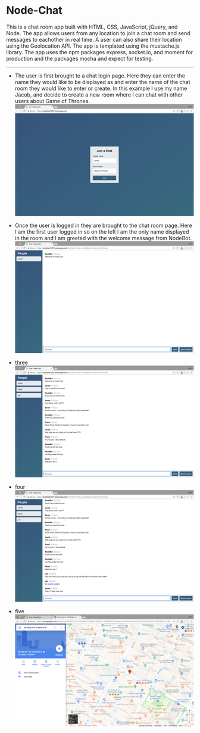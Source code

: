 # Node-Chat
This is a chat room app built with HTML, CSS, JavaScript, jQuery, and Node. The app allows users from any location to join a chat room and send messages to eachother in real time. A user can also share their location using the Geolocation API. The app is templated using the mustache.js library. The app uses the npm packages express, socket.io, and moment for production and the packages mocha and expect for testing.

---
 - The user is first brought to a chat login page. Here they can enter the name they would like to be displayed as and enter the name of the chat room they would like to enter or create. In this example I use my name Jacob, and decide to create a new room where I can chat with other users about Game of Thrones.
 ![LOGIN](/read_me/1-login.png)
 
 - Once the user is logged in they are brought to the chat room page. Here I am the first user logged in so on the left I am the only name displayed in the room and I am greeted with the welcome message from NodeBot.
  ![WELCOME](/read_me/2-welcome.png)

- three
![CONVERSATION](/read_me/3-convo.png)

- four
![SEND LOCATION](/read_me/4-send-location.png)

- five
![GOOGLE MAPS](/read_me/5-google-maps.png)
